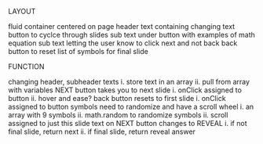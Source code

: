 LAYOUT

fluid container centered on page
header text containing changing text
button to cyclce through slides
sub text under button with examples of math equation
sub text letting the user know to click next and not back
back button to reset
list of symbols for final slide

FUNCTION

changing header, subheader texts
    i. store text in an array
    ii. pull from array with variables
NEXT button takes you to next slide
    i. onClick assigned to button
    ii. hover and ease?
back button resets to first slide
    i. onClick assigned to button
symbols need to randomize and have a scroll wheel
    i. an array with 9 symbols
    ii. math.random to randomize symbols 
    ii. scroll assigned to just this slide
text on NEXT button changes to REVEAL
    i. if not final slide, return next
    ii. if final slide, return reveal answer

